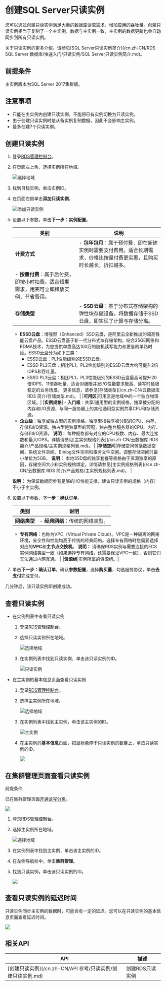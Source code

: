 # 创建SQL Server只读实例

您可以通过创建只读实例满足大量的数据库读取需求，增加应用的吞吐量。创建只读实例相当于复制了一个主实例，数据与主实例一致，主实例的数据更新也会自动同步到所有只读实例。

关于只读实例的更多介绍，请参见[SQL Server只读实例简介](/cn.zh-CN/RDS SQL Server 数据库/快速入门/只读实例/SQL Server只读实例简介.md)。

## 前提条件

主实例版本为SQL Server 2017集群版。

## 注意事项

-   只能在主实例内创建只读实例，不能将已有实例切换为只读实例。
-   由于创建只读实例时是从备实例复制数据，因此不会影响主实例。
-   最多创建7个只读实例。

## 创建只读实例

1.  登录[RDS管理控制台](https://rds.console.aliyun.com/)。
2.  在页面左上角，选择实例所在地域。

    ![选择地域](https://static-aliyun-doc.oss-accelerate.aliyuncs.com/assets/img/zh-CN/3074469951/p36543.png)

3.  找到目标实例，单击实例ID。
4.  在页面右侧单击**添加只读实例**。

    ![添加只读实例](https://static-aliyun-doc.oss-accelerate.aliyuncs.com/assets/img/zh-CN/4851760061/p168763.png)

5.  设置以下参数，单击**下一步：实例配置**。

    |类别|说明|
    |--|--|
    |**计费方式**|    -   **包年包月**：属于预付费，即在新建实例时需要支付费用。适合长期需求，价格比按量付费更实惠，且购买时长越长，折扣越多。
    -   **按量付费**：属于后付费，即按小时扣费。适合短期需求，用完可立即释放实例，节省费用。 |
    |**存储类型**|    -   **SSD云盘**：基于分布式存储架构的弹性块存储设备。将数据存储于SSD云盘，即实现了计算与存储分离。
    -   **ESSD云盘**：增强型（Enhanced）SSD云盘，是阿里云全新推出的超高性能云盘产品。ESSD云盘基于新一代分布式块存储架构，结合25GE网络和RDMA技术，为您提供单盘高达100万的随机读写能力和更低的单路时延。ESSD云盘分为如下三类：
        -   ESSD云盘：PL1性能级别的ESSD云盘。
        -   ESSD PL2云盘：相比PL1，PL2性能级别的ESSD云盘大约可提升2倍IOPS和吞吐量。
        -   ESSD PL3云盘：相比PL1，PL3性能级别的ESSD云盘最高可提升20倍IOPS、11倍吞吐量，适合对极限并发I/O性能要求极高、读写时延极稳定的业务场景。
更多信息，请参见[存储类型](/cn.zh-CN/云数据库 RDS 简介/存储类型.md)。 |
    |**可用区**|可用区是地域中的一个独立物理区域。|
    |**实例规格**|    -   **入门级**：共享/通用型的实例规格，独享被分配的内存和I/O资源，与同一服务器上的其他通用型实例共享CPU和存储资源。
    -   **企业级**：独享或独占型的实例规格。独享型指独享被分配的CPU、内存、存储和I/O资源。独占型是独享型的顶配，独占整台服务器的CPU、内存、存储和I/O资源。
**说明：** 每种规格都有对应的CPU核数、内存、最大连接数和最大IOPS。详情请参见[主实例规格列表](/cn.zh-CN/云数据库 RDS 简介/产品规格/主实例规格列表.md)。 |
    |**存储空间**|存储空间包括数据空间、系统文件空间、Binlog文件空间和事务文件空间。调整存储空间时最小单位为5GB。 **说明：** 本地SSD盘的独享套餐等规格由于资源独享的原因，存储空间大小和实例规格绑定。详情请参见[主实例规格列表](/cn.zh-CN/云数据库 RDS 简介/产品规格/主实例规格列表.md)。 |

    **说明：** 为保证数据同步有足够的I/O性能支撑，建议只读实例的规格（内存）不小于主实例。

6.  设置以下参数，**下一步：确认订单**。

    |类别|说明|
    |--|--|
    |**网络类型**|    -   **经典网络**：传统的网络类型。
    -   **专有网络**：也称为VPC（Virtual Private Cloud）。VPC是一种隔离的网络环境，安全性和性能均高于传统的经典网络。选择专有网络时您需要选择对应的**VPC**和**主节点交换机**。
**说明：** 请确保RDS实例与需要连接的ECS实例网络类型一致（如果选择专有网络，还需要保证VPC一致），否则它们无法通过内网互通。 |
    |**资源组**|实例所属的资源组。|

7.  单击**下一步：确认订单**，确认**参数配置**，选择**购买量**，勾选服务协议，单击**去支付**完成支付。

几分钟后，该只读实例即创建成功。

## 查看只读实例

-   在实例列表中查看只读实例
    1.  登录[RDS管理控制台](https://rds.console.aliyun.com/)。
    2.  选择只读实例所在地域。

        ![选择地域](https://static-aliyun-doc.oss-accelerate.aliyuncs.com/assets/img/zh-CN/3074469951/p36543.png)

    3.  在实例列表中找到只读实例，单击该只读实例的ID。

        ![只读实例](https://static-aliyun-doc.oss-accelerate.aliyuncs.com/assets/img/zh-CN/8603729951/p39852.png)

-   在主实例的基本信息页面查看只读实例
    1.  登录[RDS管理控制台](https://rds.console.aliyun.com/)。
    2.  选择主实例所在地域。

        ![选择地域](https://static-aliyun-doc.oss-accelerate.aliyuncs.com/assets/img/zh-CN/3074469951/p36543.png)

    3.  在实例列表中找到主实例，单击该主实例的ID。

        ![主实例](https://static-aliyun-doc.oss-accelerate.aliyuncs.com/assets/img/zh-CN/8603729951/p39853.png)

    4.  在主实例的**基本信息**页面，把鼠标悬停于只读实例的数量上，单击只读实例的ID。

        ![](https://static-aliyun-doc.oss-accelerate.aliyuncs.com/assets/img/zh-CN/3413729951/p9379.png)


## 在集群管理页面查看只读实例

前提条件

已在集群管理页面[开通读写分离]()。

![](https://static-aliyun-doc.oss-accelerate.aliyuncs.com/assets/img/zh-CN/9603729951/p32588.png)

1.  登录[RDS管理控制台](https://rds.console.aliyun.com/)。
2.  选择主实例所在地域。

    ![选择地域](https://static-aliyun-doc.oss-accelerate.aliyuncs.com/assets/img/zh-CN/3074469951/p36543.png)

3.  在实例列表中找到主实例，单击该主实例的ID。
4.  在左侧导航栏中，单击**集群管理**。
5.  找到只读实例，单击该只读实例的ID。

    ![](https://static-aliyun-doc.oss-accelerate.aliyuncs.com/assets/img/zh-CN/8603729951/p32587.png)


## 查看只读实例的延迟时间

只读实例同步主实例的数据时，可能会有一定的延迟。您可以在只读实例的基本信息页面查看延迟时间。

![](https://static-aliyun-doc.oss-accelerate.aliyuncs.com/assets/img/zh-CN/3413729951/p2636.png)

## 相关API

|API|描述|
|---|--|
|[创建只读实例](/cn.zh-CN/API 参考/只读实例/创建只读实例.md)|创建RDS只读实例|

